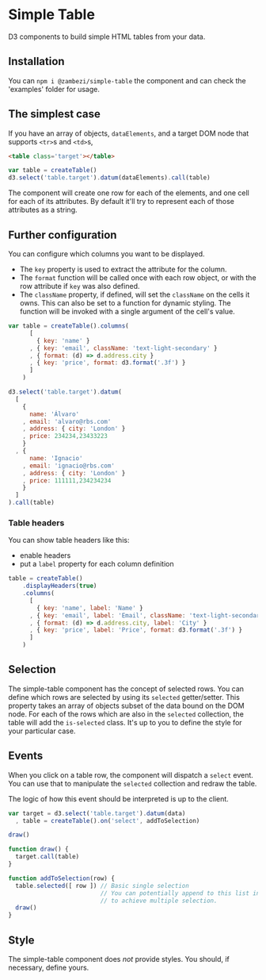 # Simple Table

D3 components to build simple HTML tables from your data.

## Installation

You can `npm i @zambezi/simple-table` the component and can check the 'examples' folder for usage.

## The simplest case

If you have an array of objects, `dataElements`,
and a target DOM node that supports `<tr>`s and `<td>`s,

```html
<table class='target'></table>
```

```javascript
var table = createTable()
d3.select('table.target').datum(dataElements).call(table)
```

The component will create one row for each of the elements, and one cell for each of its attributes.
By default it'll try to represent each of those attributes as a string.

## Further configuration

You can configure which columns you want to be displayed.

* The `key` property is used to extract the attribute for the column.
* The `format` function will be called once with each row object, or with the row attribute if `key` was also defined.
* The `className` property, if defined, will set the `className` on the cells it owns. This can also be set to a function for dynamic styling. The function will be invoked with a single argument of the cell's value.


```javascript
var table = createTable().columns(
      [
        { key: 'name' }
      , { key: 'email', className: 'text-light-secondary' }
      , { format: (d) => d.address.city }
      , { key: 'price', format: d3.format('.3f') }
      ]
    )

d3.select('table.target').datum(
  [
    {
      name: 'Álvaro'
    , email: 'alvaro@rbs.com'
    , address: { city: 'London' }
    , price: 234234,23433223
    }
  , {
      name: 'Ignacio'
    , email: 'ignacio@rbs.com'
    , address: { city: 'London' }
    , price: 111111,234234234
    }
  ]
).call(table)
```

### Table headers

You can show table headers like this:

- enable headers
- put a `label` property for each column definition

```javascript
table = createTable()
    .displayHeaders(true)
    .columns(
      [
        { key: 'name', label: 'Name' }
      , { key: 'email', label: 'Email', className: 'text-light-secondary' }
      , { format: (d) => d.address.city, label: 'City' }
      , { key: 'price', label: 'Price', format: d3.format('.3f') }
      ]
    )
```

## Selection

The simple-table component has the concept of selected rows.
You can define which rows are selected by using its `selected` getter/setter.
This property takes an array of objects subset of the data bound on the DOM node.
For each of the rows which are also in the `selected` collection, the table will add the `is-selected` class.
It's up to you to define the style for your particular case.

## Events

When you click on a table row, the component will dispatch a `select` event.
You can use that to manipulate the `selected` collection and redraw the table.

The logic of how this event should be interpreted is up to the client.

```javascript
var target = d3.select('table.target').datum(data)
  , table = createTable().on('select', addToSelection)

draw()

function draw() {
  target.call(table)
}

function addToSelection(row) {
  table.selected([ row ]) // Basic single selection
                          // You can potentially append to this list instead
                          // to achieve multiple selection.
  draw()
}
```


## Style

The simple-table component does _not_ provide styles.
You should, if necessary, define yours.
